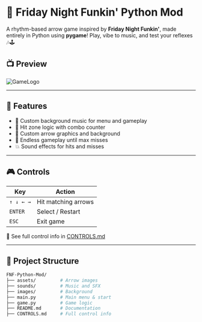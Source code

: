 # 🎤 Friday Night Funkin' Python Mod

A rhythm-based arrow game inspired by **Friday Night Funkin'**, made entirely in Python using **pygame**! Play, vibe to music, and test your reflexes 🎶🕹️

## 📺 Preview

![GameLogo](https://github.com/user-attachments/assets/b7865dcc-e8fd-433b-a218-cb5929f5ba96)


---

## 🚀 Features

- 🎵 Custom background music for menu and gameplay
- 🎯 Hit zone logic with combo counter
- 🎨 Custom arrow graphics and background
- 🔁 Endless gameplay until max misses
- 💥 Sound effects for hits and misses

---

## 🎮 Controls

| Key        | Action              |
|-----------|---------------------|
| `↑ ↓ ← →` | Hit matching arrows |
| `ENTER`   | Select / Restart    |
| `ESC`     | Exit game           |

📄 See full control info in [CONTROLS.md](./CONTROLS.md)

---

## 📂 Project Structure

```bash
FNF-Python-Mod/
├── assets/         # Arrow images
├── sounds/         # Music and SFX
├── images/         # Background
├── main.py         # Main menu & start
├── game.py         # Game logic
├── README.md       # Documentation
├── CONTROLS.md     # Full control info
